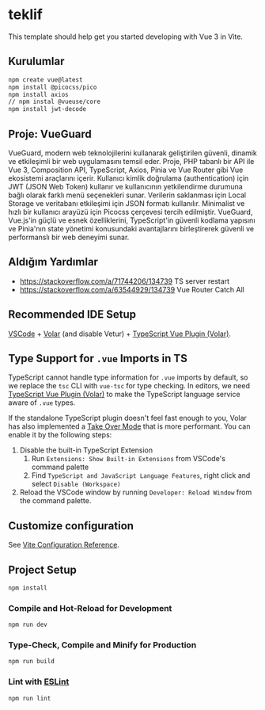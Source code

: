 # teklif

This template should help get you started developing with Vue 3 in Vite.

## Kurulumlar

```bash
npm create vue@latest
npm install @picocss/pico
npm install axios
// npm instal @vueuse/core
npm install jwt-decode
```

## Proje: VueGuard

VueGuard, modern web teknolojilerini kullanarak geliştirilen güvenli, dinamik ve etkileşimli bir web uygulamasını temsil eder. Proje, PHP tabanlı bir API ile Vue 3, Composition API, TypeScript, Axios, Pinia ve Vue Router gibi Vue ekosistemi araçlarını içerir. Kullanıcı kimlik doğrulama (authentication) için JWT (JSON Web Token) kullanır ve kullanıcının yetkilendirme durumuna bağlı olarak farklı menü seçenekleri sunar. Verilerin saklanması için Local Storage ve veritabanı etkileşimi için JSON formatı kullanılır. Minimalist ve hızlı bir kullanıcı arayüzü için Picocss çerçevesi tercih edilmiştir. VueGuard, Vue.js'in güçlü ve esnek özelliklerini, TypeScript'in güvenli kodlama yapısını ve Pinia'nın state yönetimi konusundaki avantajlarını birleştirerek güvenli ve performanslı bir web deneyimi sunar.

## Aldığım Yardımlar

- https://stackoverflow.com/a/71744206/134739 TS server restart
- https://stackoverflow.com/a/63544929/134739 Vue Router Catch All

## Recommended IDE Setup

[VSCode](https://code.visualstudio.com/) + [Volar](https://marketplace.visualstudio.com/items?itemName=Vue.volar) (and disable Vetur) + [TypeScript Vue Plugin (Volar)](https://marketplace.visualstudio.com/items?itemName=Vue.vscode-typescript-vue-plugin).

## Type Support for `.vue` Imports in TS

TypeScript cannot handle type information for `.vue` imports by default, so we replace the `tsc` CLI with `vue-tsc` for type checking. In editors, we need [TypeScript Vue Plugin (Volar)](https://marketplace.visualstudio.com/items?itemName=Vue.vscode-typescript-vue-plugin) to make the TypeScript language service aware of `.vue` types.

If the standalone TypeScript plugin doesn't feel fast enough to you, Volar has also implemented a [Take Over Mode](https://github.com/johnsoncodehk/volar/discussions/471#discussioncomment-1361669) that is more performant. You can enable it by the following steps:

1. Disable the built-in TypeScript Extension
   1. Run `Extensions: Show Built-in Extensions` from VSCode's command palette
   2. Find `TypeScript and JavaScript Language Features`, right click and select `Disable (Workspace)`
2. Reload the VSCode window by running `Developer: Reload Window` from the command palette.

## Customize configuration

See [Vite Configuration Reference](https://vitejs.dev/config/).

## Project Setup

```sh
npm install
```

### Compile and Hot-Reload for Development

```sh
npm run dev
```

### Type-Check, Compile and Minify for Production

```sh
npm run build
```

### Lint with [ESLint](https://eslint.org/)

```sh
npm run lint
```
